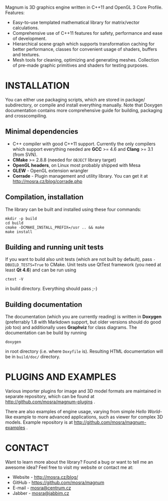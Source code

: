 Magnum is 3D graphics engine written in C++11 and OpenGL 3 Core Profile.
Features:

 * Easy-to-use templated mathematical library for matrix/vector calculations.
 * Comprehensive use of C++11 features for safety, performance and ease of
   development.
 * Hierarchical scene graph which supports transformation caching for better
   performance, classes for convenient usage of shaders, buffers and textures.
 * Mesh tools for cleaning, optimizing and generating meshes. Collection of
   pre-made graphic primitives and shaders for testing purposes.

INSTALLATION
============

You can either use packaging scripts, which are stored in package/
subdirectory, or compile and install everything manually. Note that Doxygen
documentation contains more comprehensive guide for building, packaging and
crosscompiling.

Minimal dependencies
--------------------

 * C++ compiler with good C++11 support. Currently the only compilers which
   support everything needed are **GCC** >= 4.6 and **Clang** >= 3.1 (from
   SVN).
 * **CMake** >= 2.8.8 (needed for `OBJECT` library target)
 * **OpenGL headers**, on Linux most probably shipped with Mesa
 * **GLEW** - OpenGL extension wrangler
 * **Corrade** - Plugin management and utility library. You can get it at
   http://mosra.cz/blog/corrade.php

Compilation, installation
-------------------------

The library can be built and installed using these four commands:

    mkdir -p build
    cd build
    cmake -DCMAKE_INSTALL_PREFIX=/usr .. && make
    make install

Building and running unit tests
-------------------------------

If you want to build also unit tests (which are not built by default), pass
`-DBUILD_TESTS=True` to CMake. Unit tests use QtTest framework (you need at
least **Qt 4.6**) and can be run using

    ctest -V

in build directory. Everything should pass ;-)

Building documentation
----------------------

The documentation (which you are currently reading) is written in **Doxygen**
(preferrably 1.8 with Markdown support, but older versions should do good job
too) and additionally uses **Graphviz** for class diagrams. The documentation
can be build by running

    doxygen

in root directory (i.e. where `Doxyfile` is). Resulting HTML documentation
will be in `build/doc/` directory.

PLUGINS AND EXAMPLES
====================

Various importer plugins for image and 3D model formats are maintained in
separate repository, which can be found at
http://github.com/mosra/magnum-plugins .

There are also examples of engine usage, varying from simple *Hello
World*-like example to more advanced applications, such as viewer for complex
3D models. Example repository is at http://github.com/mosra/magnum-examples .

CONTACT
=======

Want to learn more about the library? Found a bug or want to tell me an
awesome idea? Feel free to visit my website or contact me at:

 * Website - http://mosra.cz/blog/
 * GitHub - https://github.com/mosra/magnum
 * E-mail - mosra@centrum.cz
 * Jabber - mosra@jabbim.cz
